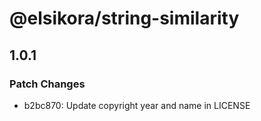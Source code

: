 # @elsikora/string-similarity

## 1.0.1

### Patch Changes

- b2bc870: Update copyright year and name in LICENSE
